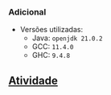 ### Adicional
* Versões utilizadas:
    * Java: `openjdk 21.0.2`
    * GCC: `11.4.0`
    * GHC: `9.4.8`

## [Atividade](https://docs.google.com/document/d/1LxthJLND7M3SyanDPVzMoH9VIaU9K_wgyuBg17676I4/edit)